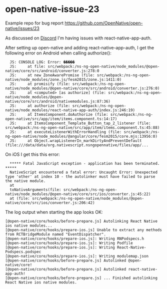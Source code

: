 # open-native-issue-23
Example repo for bug report https://github.com/OpenNative/open-native/issues/23

As discussed on [Discord](https://discord.com/channels/603595811204366337/1039972742868500522/1106634064041103450) I'm having issues with react-native-app-auth.

After setting up open-native and adding react-native-app-auth, I get the following error on Android when calling authorize():
```
  JS: CONSOLE LOG: Error: �����
  JS:     at file: src/webpack:/ns-ng-open-native/node_modules/@open-native/core/src/android/converter.js:278:0
  JS:     at new ZoneAwarePromise (file: src/webpack:/ns-ng-open-native/node_modules/zone.js/fesm2015/zone.js:1411:0)
  JS:     at promisify (file: src/webpack:/ns-ng-open-native/node_modules/@open-native/core/src/android/converter.js:276:0)
  JS:     at <computed> [as authorize] (file: src/webpack:/ns-ng-open-native/node_modules/@open-native/core/src/android/nativemodules.js:87:36)
  JS:     at authorize (file: src/webpack:/ns-ng-open-native/node_modules/react-native-app-auth/index.js:246:19)
  JS:     at ItemsComponent.doAuthorize (file: src/webpack:/ns-ng-open-native/src/app/item/items.component.ts:14:17)
  JS:     at ItemsComponent_Template_Button_tap_2_listener (file: src/webpack:/ns-ng-open-native/src/app/item/items.component.ts:45:88)
  JS:     at executeListenerWithErrorHandling (file: src/webpack:/ns-ng-open-native/node_modules/@angular/core/fesm2015/core.mjs:13956:0)
  JS:     at Object.wrapListenerIn_markDirtyAndPreventDefault (file:///data/data/org.nativescript.nsngopennative/files/app/...
```

On iOS I get this this error:
```
  ***** Fatal JavaScript exception - application has been terminated. *****
  NativeScript encountered a fatal error: Uncaught Error: Unexpected type 'other' at index 10 - the autolinker must have failed to parse the native module.
  at
  toNativeArguments(file: src/webpack:/ns-ng-open-native/node_modules/@open-native/core/src/ios/converter.js:45:22)
  at (file: src/webpack:/ns-ng-open-native/node_modules/@open-native/core/src/ios/converter.js:206:42)
```

The log output when starting the app looks OK:
```
[@open-native/core/hooks/before-prepare.js] Autolinking React Native ios native modules...
[@open-native/core/hooks/prepare-ios.js] Unable to extract any methods from RCTBridgeModule named "EventDispatcher".
[@open-native/core/hooks/prepare-ios.js]: Writing RNPodspecs.h
[@open-native/core/hooks/prepare-ios.js]: Writing Podfile
[@open-native/core/hooks/prepare-ios.js]: Writing React-Native-Podspecs.podspec
[@open-native/core/hooks/prepare-ios.js]: Writing modulemap.json
[@open-native/core/hooks/before-prepare.js] Autolinked @open-native/core!
[@open-native/core/hooks/before-prepare.js] Autolinked react-native-app-auth!
[@open-native/core/hooks/before-prepare.js] ... Finished autolinking React Native ios native modules.
```
